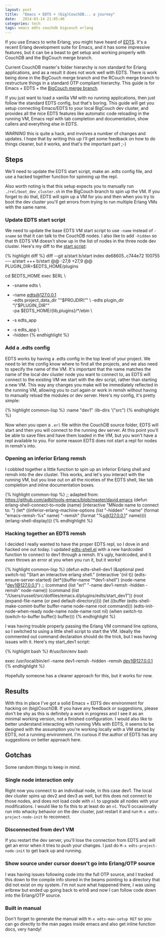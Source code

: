 ```yaml
---
layout: post
title:  "Emacs + EDTS + (big)CouchDB... a journey"
date:   2014-03-14 21:05:46
categories: tech
tags: emacs edts couchdb bigcouch erlang
---
```



If you use Emacs to write Erlang, you might have heard of
[EDTS](https://github.com/tjarvstrand/edts). It's a recent Erlang
development suite for Emacs, and it has some impressive features, but
it can be a beast to get setup and working properly with CouchDB and
the BigCouch merge branch.

Current CouchDB master's folder hierarchy is non standard for Erlang
applications, and as a result it does not work well with EDTS. There
is work being done in the BigCouch merge branch and the RCouch merge
branch to restructure things in a standard OTP compliant
hierarchy. This guide is for Emacs + EDTS + the
[BigCouch merge branch](https://github.com/apache/couchdb/tree/1843-feature-bigcouch).

If you just want to load a vanilla VM with no running applications,
then just follow the standard EDTS config, but that's boring. This
guide will get you setup connecting Emacs/EDTS to your local BigCouch
dev cluster, and provides all the nice EDTS features like automatic
code reloading in the running VM, Emacs repl with tab completion and
documentation, show callers and everything else in EDTS.


*WARNING* this is quite a hack, and involves a number of changes and
 updates. I hope that by writing this up I'll get some feedback on how
 to do things cleaner, but it works, and that's the important part ;-)


## Steps

We'll need to update the EDTS start script, make an .edts config file,
and use a hacked together function for spinning up the repl.

Also worth noting is that this setup expects you to manually run
`./rel/boot_dev_cluster.sh` in the BigCouch branch to spin up the
VM. If you forget to do that, EDTS will spin up a VM for you and then
when you try to boot the dev cluster you'll get errors from trying to
run multiple Erlang VMs with the same name.

### Update EDTS start script

We need to update the base EDTS VM start script to use `-name` instead
of `-sname` so that it can talk to the CouchDB nodes. I also like to
add `-hidden` so that th EDTS VM doesn't show up in the list of nodes
in the three node dev cluster. Here's my diff to the [start script](https://github.com/tjarvstrand/edts/blob/master/start):


{% highlight diff %}
diff --git a/start b/start
index de68605..c744e72 100755
--- a/start
+++ b/start
@@ -27,8 +27,9 @@ PLUGIN_DIR=$EDTS_HOME/plugins

cd $EDTS_HOME
exec $ERL \
-    -sname edts \
+    -name edts@127.0.0.1 \
     -edts project_data_dir "\"$PROJDIR\"" \
     -edts plugin_dir "\"$PLUGIN_DIR\"" \
     -pa $EDTS_HOME/{lib,plugins}/*/ebin \
-    -s edts_app
+    -s edts_app \
+    -hidden
{% endhighlight %}

### Add a .edts config

EDTS works by having a .edts config in the top level of your
project. We need to let the config know where to find all the
projects, and we also need to specify the name of the VM. It's
important that the name matches the name of the local dev cluster node
you want to connect to, as EDTS will connect to the existing VM we
start with the dev script, rather than starting a new VM. This way any
changes you make will be immediately reflected in the running VM,
allowing you to curl again or work in remsh without having to manually
reload the modules or dev server. Here's my config, it's pretty
simple:

{% highlight common-lisp %}
:name "dev1"
:lib-dirs '("src")
{% endhighlight %}

Now when you open a `.erl` file within the CouchDB source folder, EDTS
will start and then you will connect to the running dev server. At
this point you'll be able to save files and have them loaded in the
VM, but you won't have a repl available to you. For some reason EDTS
does not start a repl for nodes in remsh's into.

### Opening an inferior Erlang remsh

I cobbled together a little function to spin up an inferior Erlang
shell and remsh into the dev cluster. This works, and let's you
interact with the running VM, but you lose out on all the niceties of
the EDTS shell, like tab completion and inline documentation
boxes.


{% highlight common-lisp %}
;; adapted from: https://github.com/adbl/tools-emacs/blob/master/david.emacs
(defun erlang-shell-connect-to-node (name)
  (interactive "MNode name to connect to: ")
  (let* ((inferior-erlang-machine-options
          (list "-hidden"
                "-name" (format "emacs-remsh-%s" name)
                "-remsh" (format "%s@127.0.0.1" name))))
    (erlang-shell-display)))
{% endhighlight %}

### Hacking together an EDTS remsh

I decided I really wanted to have the proper EDTS repl, so I dove in
and hacked one out today. I updated
[edts-shell.el](https://github.com/tjarvstrand/edts/blob/master/elisp/edts/edts-shell.el)
with a new hardcoded function to connect to dev1 through a remsh. It's
ugly, hardcoded, and it even throws an error at you when you run it,
but it works!

{% highlight common-lisp %}
(defun edts-shell-dev1 (&optional pwd switch-to)
  "Start an interactive erlang shell."
  (interactive '(nil t))
  (edts-ensure-server-started)
  (let*((buffer-name "*dev1-shell")
        (node-name   "dev1@127.0.0.1")
        ;; (command     (list "erl" "-name dev1-remsh -hidden -remsh" node-name))
        (command (list "/Users/russell/src/dotfiles/emacs.d/plugins/edts/start_dev1"))
        (root        (expand-file-name (or pwd default-directory))))
    (let ((buffer (edts-shell-make-comint-buffer
                   buffer-name
                   node-name
                   root
                   command)))
      (edts-init-node-when-ready node-name node-name root nil)
      (when switch-to (switch-to-buffer buffer))
      buffer)))
{% endhighlight %}

I was having trouble properly passing the Erlang VM command line
options, so I switched to using a little shell script to start the
VM. Ideally the commented out command declaration should do the trick,
but I was having issues with it. Here's my start_dev1 script:

{% highlight bash %}
#/usr/bin/env bash

exec /usr/local/bin/erl -name dev1-remsh -hidden -remsh dev1@127.0.0.1
{% endhighlight %}

Hopefully someone has a cleaner approach for this, but it works for
now.

## Results

With this in place I've got a solid Emacs + EDTS dev environment for
hacking on (big)CouchDB. If you have any feedback or suggestions,
please don't be shy as this is definitely a work in progress and I see
it as an minimal working version, not a finished configuration. I
would also like to better understand interacting with running VMs with
EDTS, it seems to be designed with the assumption you're working
locally with a VM started by EDTS, not a running environment. I'm
curious if the author of EDTS has any suggestions on better approach
here.

## Gotchas

Some random things to keep in mind.

### Single node interaction only

Right now you connect to an individual node, in this case dev1. The
local dev cluster spins up dev2 and dev3 as well, but this does not
connect to those nodes, and does not load code with `nl` to upgrade
all nodes with your modifications. I would like to fix this to at
least do an `nl`. You'll occasionally run into whacky behavior on the
dev cluster, just restart it and run `M-x edts-project-node-init` to
reconnect.

### Disconnected from dev1 VM

If you restart the dev server, you'll lose the connection from EDTS
and will get an error when it tries to push your changes. I just do
`M-x edts-project-node-init` to get back up and running.

### Show source under cursor doesn't go into Erlang/OTP source

I was having issues following code into the full OTP source, and I
tracked this down to the compile info stored in the beams pointing to
a directory that did not exist on my system. I'm not sure what
happened there, I was using erlbrew but ended up going back to erln8
and now I can follow code down into the Erlang/OTP source.

### Built in manual

Don't forget to generate the manual with `M-x edts-man-setup RET` so
you can go directly to the man pages inside emacs and also get inline
function docs, very handy!
